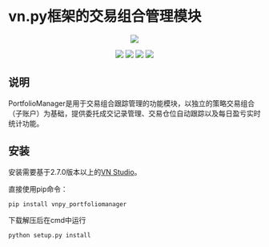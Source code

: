 # vn.py框架的交易组合管理模块

<p align="center">
  <img src ="https://vnpy.oss-cn-shanghai.aliyuncs.com/vnpy-logo.png"/>
</p>

<p align="center">
    <img src ="https://img.shields.io/badge/version-1.0.0-blueviolet.svg"/>
    <img src ="https://img.shields.io/badge/platform-windows|linux|macos-yellow.svg"/>
    <img src ="https://img.shields.io/badge/python-3.7-blue.svg" />
    <img src ="https://img.shields.io/github/license/vnpy/vnpy.svg?color=orange"/>
</p>

## 说明

PortfolioManager是用于交易组合跟踪管理的功能模块，以独立的策略交易组合（子账户）为基础，提供委托成交记录管理、交易仓位自动跟踪以及每日盈亏实时统计功能。

## 安装

安装需要基于2.7.0版本以上的[VN Studio](https://www.vnpy.com)。

直接使用pip命令：

```
pip install vnpy_portfoliomanager
```

下载解压后在cmd中运行

```
python setup.py install
```